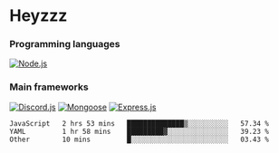 # Heyzzz  

### Programming languages  

[![Node.js](https://img.shields.io/badge/-Node.js-262626?style=for-the-badge)](https://nodejs.org/ru)

### Main frameworks

[![Discord.js](https://img.shields.io/badge/-Discord.js-262626?style=for-the-badge)](https://www.npmjs.com/package/discord.js) [![Mongoose](https://img.shields.io/badge/-Mongoose-262626?style=for-the-badge)](https://www.npmjs.com/package/mongoose) [![Express.js](https://img.shields.io/badge/-Express.js-262626?style=for-the-badge)](https://www.npmjs.com/package/express)
<!--START_SECTION:waka-->
```text
JavaScript   2 hrs 53 mins   ██████████████▒░░░░░░░░░░   57.34 % 
YAML         1 hr 58 mins    █████████▓░░░░░░░░░░░░░░░   39.23 % 
Other        10 mins         █░░░░░░░░░░░░░░░░░░░░░░░░   03.43 % 
```
<!--END_SECTION:waka-->
